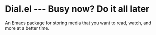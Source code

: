 # Dial.el --- Busy now? Do it all later

An Emacs package for storing media that you want to read, watch, and more at a better time.
